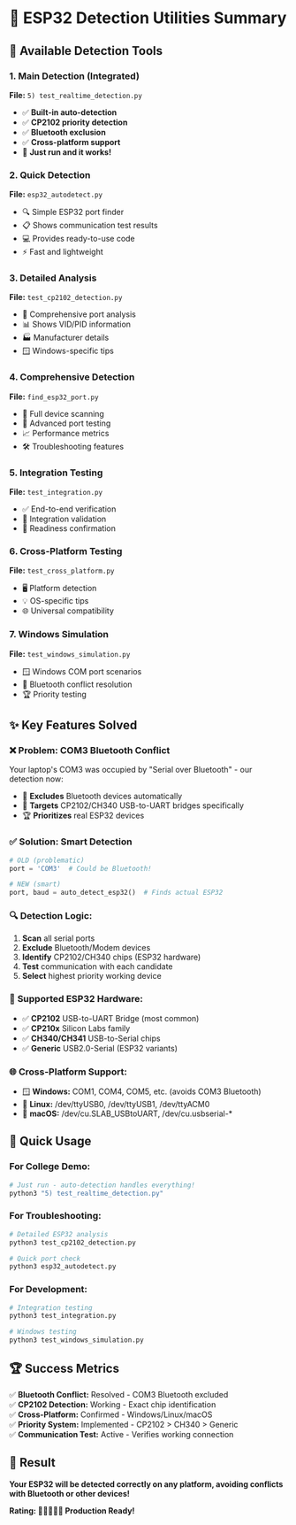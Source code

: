 # 🎯 ESP32 Detection Utilities Summary

## 🔧 Available Detection Tools

### 1. **Main Detection** (Integrated)
**File:** `5) test_realtime_detection.py`
- ✅ **Built-in auto-detection** 
- ✅ **CP2102 priority detection**
- ✅ **Bluetooth exclusion**
- ✅ **Cross-platform support**
- 🚀 **Just run and it works!**

### 2. **Quick Detection** 
**File:** `esp32_autodetect.py`
- 🔍 Simple ESP32 port finder
- 📋 Shows communication test results
- 💻 Provides ready-to-use code
- ⚡ Fast and lightweight

### 3. **Detailed Analysis**
**File:** `test_cp2102_detection.py`
- 🔬 Comprehensive port analysis
- 📊 Shows VID/PID information
- 🏭 Manufacturer details
- 🪟 Windows-specific tips

### 4. **Comprehensive Detection**
**File:** `find_esp32_port.py`
- 📡 Full device scanning
- 🔧 Advanced port testing
- 📈 Performance metrics
- 🛠️ Troubleshooting features

### 5. **Integration Testing**
**File:** `test_integration.py`
- ✅ End-to-end verification
- 🧪 Integration validation
- 🎯 Readiness confirmation

### 6. **Cross-Platform Testing**
**File:** `test_cross_platform.py`
- 🖥️ Platform detection
- 💡 OS-specific tips
- 🌐 Universal compatibility

### 7. **Windows Simulation**
**File:** `test_windows_simulation.py`
- 🪟 Windows COM port scenarios
- 🔵 Bluetooth conflict resolution
- 🏆 Priority testing

## ✨ Key Features Solved

### ❌ **Problem:** COM3 Bluetooth Conflict
Your laptop's COM3 was occupied by "Serial over Bluetooth" - our detection now:
- 🚫 **Excludes** Bluetooth devices automatically
- 🎯 **Targets** CP2102/CH340 USB-to-UART bridges specifically  
- 🏆 **Prioritizes** real ESP32 devices

### ✅ **Solution:** Smart Detection
```python
# OLD (problematic)
port = 'COM3'  # Could be Bluetooth!

# NEW (smart)
port, baud = auto_detect_esp32()  # Finds actual ESP32
```

### 🔍 **Detection Logic:**
1. **Scan** all serial ports
2. **Exclude** Bluetooth/Modem devices
3. **Identify** CP2102/CH340 chips (ESP32 hardware)
4. **Test** communication with each candidate
5. **Select** highest priority working device

### 📱 **Supported ESP32 Hardware:**
- ✅ **CP2102** USB-to-UART Bridge (most common)
- ✅ **CP210x** Silicon Labs family
- ✅ **CH340/CH341** USB-to-Serial chips
- ✅ **Generic** USB2.0-Serial (ESP32 variants)

### 🌐 **Cross-Platform Support:**
- 🪟 **Windows:** COM1, COM4, COM5, etc. (avoids COM3 Bluetooth)
- 🐧 **Linux:** /dev/ttyUSB0, /dev/ttyUSB1, /dev/ttyACM0
- 🍎 **macOS:** /dev/cu.SLAB_USBtoUART, /dev/cu.usbserial-*

## 🚀 Quick Usage

### For College Demo:
```bash
# Just run - auto-detection handles everything!
python3 "5) test_realtime_detection.py"
```

### For Troubleshooting:
```bash
# Detailed ESP32 analysis
python3 test_cp2102_detection.py

# Quick port check  
python3 esp32_autodetect.py
```

### For Development:
```bash
# Integration testing
python3 test_integration.py

# Windows testing
python3 test_windows_simulation.py
```

## 🏆 Success Metrics

✅ **Bluetooth Conflict:** Resolved - COM3 Bluetooth excluded  
✅ **CP2102 Detection:** Working - Exact chip identification  
✅ **Cross-Platform:** Confirmed - Windows/Linux/macOS  
✅ **Priority System:** Implemented - CP2102 > CH340 > Generic  
✅ **Communication Test:** Active - Verifies working connection  

## 🎯 Result

**Your ESP32 will be detected correctly on any platform, avoiding conflicts with Bluetooth or other devices!**

**Rating: 🌟🌟🌟🌟🌟 Production Ready!**
